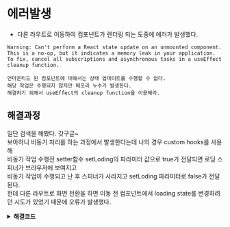 # 에러발생
- 다른 라우트로 이동하여 컴포넌트가 렌더링 되는 도중에 에러가 발생했다.

```
Warning: Can't perform a React state update on an unmounted component.
This is a no-op, but it indicates a memory leak in your application.
To fix, cancel all subscriptions and asynchronous tasks in a useEffect cleanup function.

언마운티드 된 컴포넌트에 대해서는 상태 업데이트를 수행할 수 없다.
해당 작업은 수행되지 않지만 메모리 누수가 발생한다.
해결하기 위해서 useEffect의 cleanup function을 이용해라.
```

## 해결과정
일단 검색을 해봤다. 갓구글~      
보아하니 비동기 처리를 하는 과정에서 발생한다는데 나의 경우 custom hooks를 사용해     
비동기 작업 수행전 setter함수 setLoding의 파라미터 값으로 true가 전달되면 로딩 스피너가 브라우저에 보여지고       
비동기 작업이 수행되고 난 후 스피너가 사라지고 setLoding 파라미터로 false가 전달된다.       
헌데 다른 라우트로 화면 전환을 하면 이동 전 컴포넌트에서 loading state를 변경하려던 시도가 있었기 때문에 
오류가 발생했다.

  <details>
  <summary><b>해결코드</b></summary>
  <div markdown="1">
  - react에서 알려준 방법인 useEffiect의 cleanup 함수를 사용했다
 
  ```javascript
  useEffect(() => {
    const fetchProducts = async () => {
      setSearchedProducts([]);
      showLoader();
      const res = await axios.post("/api/product/products", { filters });
      hideLoader();
      if (res.data.success) {
        setCurrentPage(query.page ? Number(query.page) : 1);
        setProducts(res.data.productInfo);
      }
    };
    fetchProducts();
    return () => hideLoader();
  }, [filters]);
  ```
  </div>
  </details>  
